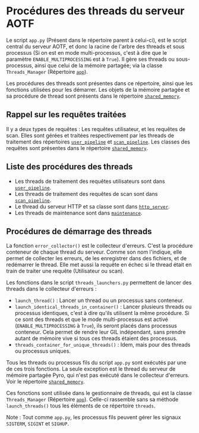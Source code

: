 # Procédures des threads du serveur AOTF

Le script `app.py` (Présent dans le répertoire parent à celui-ci), est le script central du serveur AOTF, et donc la racine de l'arbre des threads et sous processus (Si on est en mode multi-processus, c'est à dire que le paramètre `ENABLE_MULTIPROCESSING` est à `True`). Il gère ses threads ou sous-processus, ainsi que celui de la mémoire partagée; via la classe `Threads_Manager` (Répertoire [`app`](../app)).

Les procédures des threads sont présentes dans ce répertoire, ainsi que les fonctions utilisées pour les démarrer.
Les objets de la mémoire partagée et sa procédure de thread sont présents dans le répertoire [`shared_memory`](../shared_memory).


## Rappel sur les requêtes traitées

Il y a deux types de requêtes : Les requêtes utilisateur, et les requêtes de scan. Elles sont gérées et traitées respectivement par les threads de traitement des répertoires [`user_pipeline`](user_pipeline) et [`scan_pipeline`](scan_pipeline). Les classes des requêtes sont présentes dans le répertoire [`shared_memory`](../shared_memory).


## Liste des procédures des threads

- Les threads de traitement des requêtes utilisateurs sont dans [`user_pipeline`](user_pipeline).
- Les threads de traitement des requêtes de scan sont dans [`scan_pipeline`](scan_pipeline).
- Le thread du serveur HTTP et sa classe sont dans [`http_server`](http_server).
- Les threads de maintenance sont dans [`maintenance`](maintenance).


## Procédures de démarrage des threads

La fonction `error_collector()` est le collecteur d'erreurs. C'est la procédure conteneur de chaque thread du serveur. Comme son nom l'indique, elle permet de collecter les erreurs, de les enregistrer dans des fichiers, et de redémarrer le thread. Elle met aussi la requête en échec si le thread était en train de traiter une requête (Utilisateur ou scan).

Les fonctions dans le script `threads_launchers.py` permettent de lancer des threads dans le collecteur d'erreurs :
- `launch_thread()` : Lancer un thread ou un processus sans conteneur.
- `launch_identical_threads_in_container()` : Lancer plusieurs threads ou processus identiques, c'est à dire qu'ils utilisent la même procédure. Si ce sont des threads et que le mode multi-processus est activé (`ENABLE_MULTIPROCESSING` à `True`), ils seront placés dans processus conteneur. Cela permet de rendre leur GIL indépendant, sans prendre autant de mémoire vive si tous ces threads étaient des processus.
- `threads_container_for_unique_threads()` : Idem, mais pour des threads ou processus uniques.

Tous les threads ou processus fils du script `app.py` sont exécutés par une de ces trois fonctions. La seule exception est le thread du serveur de mémoire partagée Pyro, qui n'est pas exécuté dans le collecteur d'erreurs. Voir le répertoire [`shared_memory`](../shared_memory).

Ces fonctions sont utilisée dans le gestionnaire de threads, qui est la classe `Threads_Manager` (Répertoire [`app`](../app)). Celle-ci rassemble sans sa méthode `launch_threads()` tous les éléments de ce répertoire `threads`.

Note : Tout comme `app.py`, les processus fils peuvent gérer les signaux `SIGTERM`, `SIGINT` et `SIGHUP`.
